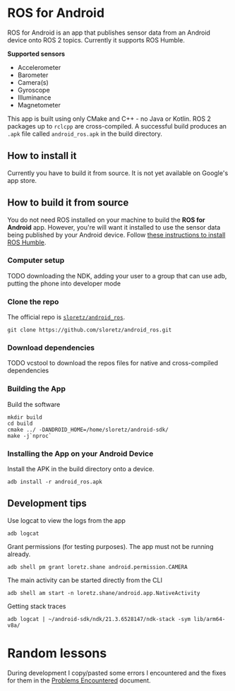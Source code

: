 # ROS for Android

ROS for Android is an app that publishes sensor data from an Android device onto ROS 2 topics.
Currently it supports ROS Humble.

**Supported sensors**
* Accelerometer
* Barometer
* Camera(s)
* Gyroscope
* Illuminance
* Magnetometer

This app is built using only CMake and C++ - no Java or Kotlin.
ROS 2 packages up to `rclcpp` are cross-compiled.
A successful build produces an `.apk` file called `android_ros.apk` in the build directory.

## How to install it

Currently you have to build it from source.
It is not yet available on Google's app store.

## How to build it from source

You do not need ROS installed on your machine to build the **ROS for Android** app.
However, you're will want it installed to use the sensor data being published by your Android device.
Follow [these instructions to install ROS Humble](https://docs.ros.org/en/humble/Installation.html).

### Computer setup

TODO downloading the NDK, adding your user to a group that can use adb, putting the phone into developer mode

### Clone the repo

The official repo is [`sloretz/android_ros`](https://github.com/sloretz/android_ros.git).

```
git clone https://github.com/sloretz/android_ros.git
```

### Download dependencies

TODO vcstool to download the repos files for native and cross-compiled dependencies

### Building the App

Build the software

```
mkdir build
cd build
cmake ../ -DANDROID_HOME=/home/sloretz/android-sdk/
make -j`nproc`
```

### Installing the App on your Android Device

Install the APK in the build directory onto a device.

```
adb install -r android_ros.apk
```

## Development tips

Use logcat to view the logs from the app
```
adb logcat
```

Grant permissions (for testing purposes).
The app must not be running already.
```
adb shell pm grant loretz.shane android.permission.CAMERA
```

The main activity can be started directly from the CLI
```
adb shell am start -n loretz.shane/android.app.NativeActivity
```

Getting stack traces

```
adb logcat | ~/android-sdk/ndk/21.3.6528147/ndk-stack -sym lib/arm64-v8a/
```

# Random lessons

During development I copy/pasted some errors I encountered and the fixes for them in the [Problems Encountered](doc/problems_encountered.md) document.
